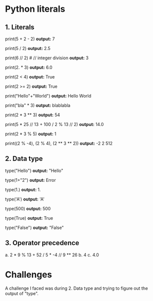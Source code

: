 # Python literals 
## 1. Literals

print(5 + 2 - 2) **output:** 7

print(5 / 2) **output:** 2.5

print(6 // 2) # // integer division **output:** 3

print(2. * 3) **output:** 6.0

print(2 < 4) **output:** True

print(2 >= 2) **output:** True

print("Hello"+"World") **output:** Hello World

print("bla" * 3) **output:** blablabla

print(2 * 3 ** 3) **output:** 54

print(5 * 25 // 13 + 100 / 2 % 13 // 2) **output:** 14.0

print(2 * 3 % 5) **output:** 1

print((2 % -4), (2 % 4), (2 ** 3 ** 2)) **output:** -2 2 512

## 2. Data type 
type("Hello") **output:** "Hello"

type(1+"2") **output:** Error

type(1.) **output:** 1.

type('A') **output:** 'A'

type(500) **output:** 500

type(True) **output:** True

type("False") **output:** "False"

## 3. Operator precedence
a. 2 * 9 % 13 + 52 / 5 * -4 // 9 ** 26
b. 4 
c. 4.0 

# Challenges
A challenge I faced was during 2. Data type and trying to figure out the output of "type". 

